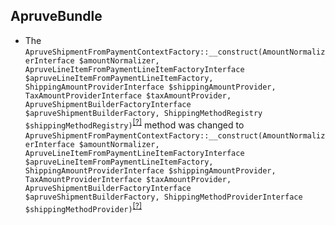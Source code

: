 ApruveBundle
------------
* The `ApruveShipmentFromPaymentContextFactory::__construct(AmountNormalizerInterface $amountNormalizer, ApruveLineItemFromPaymentLineItemFactoryInterface $apruveLineItemFromPaymentLineItemFactory, ShippingAmountProviderInterface $shippingAmountProvider, TaxAmountProviderInterface $taxAmountProvider, ApruveShipmentBuilderFactoryInterface $apruveShipmentBuilderFactory, ShippingMethodRegistry $shippingMethodRegistry)`<sup>[[?]](https://github.com/orocommerce/OroApruveBundle/tree/1.2.0/Apruve/Factory/Shipment/ApruveShipmentFromPaymentContextFactory.php#L35 "Oro\Bundle\ApruveBundle\Apruve\Factory\Shipment\ApruveShipmentFromPaymentContextFactory")</sup> method was changed to `ApruveShipmentFromPaymentContextFactory::__construct(AmountNormalizerInterface $amountNormalizer, ApruveLineItemFromPaymentLineItemFactoryInterface $apruveLineItemFromPaymentLineItemFactory, ShippingAmountProviderInterface $shippingAmountProvider, TaxAmountProviderInterface $taxAmountProvider, ApruveShipmentBuilderFactoryInterface $apruveShipmentBuilderFactory, ShippingMethodProviderInterface $shippingMethodProvider)`<sup>[[?]](https://github.com/orocommerce/OroApruveBundle/tree/1.3.0/Apruve/Factory/Shipment/ApruveShipmentFromPaymentContextFactory.php#L35 "Oro\Bundle\ApruveBundle\Apruve\Factory\Shipment\ApruveShipmentFromPaymentContextFactory")</sup>

